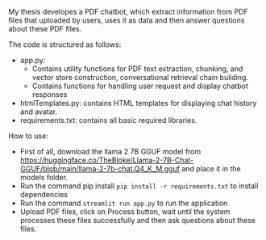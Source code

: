 My thesis developes a PDF chatbot, which extract information from PDF files that uploaded by users, uses it as data and then answer questions about these PDF files. 

The code is structured as follows:
- app.py:
  + Contains utility functions for PDF text extraction, chunking, and vector store construction, conversational retrieval chain building.
  + Contains functions for handling user request  and display chatbot responses
- htmlTemplates.py: contains HTML templates for displaying chat history and avatar.
- requirements.txt: contains all basic required libraries.
  
How to use:
- First of all, download the llama 2 7B GGUF model from https://huggingface.co/TheBloke/Llama-2-7B-Chat-GGUF/blob/main/llama-2-7b-chat.Q4_K_M.gguf and place it in the models folder.
- Run the command pip install `pip install -r requirements.txt` to install dependencies
- Run the command  `streamlit run app.py` to run the application
- Upload PDF files, click on Process button, wait until the system processes these files successfully and then ask questions about these files.
